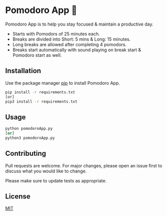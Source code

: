 # Pomodoro App 🍅

Pomodoro App is to help you stay focused & maintain a productive day.

- Starts with Pomodors of 25 minutes each.
- Breaks are divided into Short: 5 mins & Long: 15 minutes.
- Long breaks are allowed after completing 4 pomodors.
- Breaks start automatically with sound playing on break start & Pomodoro start as well.

## Installation

Use the package manager [pip](https://pip.pypa.io/en/stable/) to install Pomodoro App.

```bash
pip install -r requirements.txt
[or]
pip3 install -r requirements.txt
```

## Usage

```python
python pomodoroApp.py
[or]
python3 pomodoroApp.py
```

## Contributing
Pull requests are welcome. For major changes, please open an issue first to discuss what you would like to change.

Please make sure to update tests as appropriate.

## License
[MIT](https://choosealicense.com/licenses/mit/)

